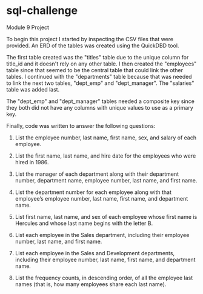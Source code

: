 # sql-challenge
Module 9 Project

To begin this project I started by inspecting the CSV files that were provided. An ERD of the tables was created using the QuickDBD tool. 

The first table created was the "titles" table due to the unique column for title_id and it doesn't rely on any other table. I then created the "employees" table since that seemed to be the central table that could link the other tables. I continued with the "departments" table because that was needed to link the next two tables, "dept_emp" and "dept_manager". The "salaries" table was added last. 

The "dept_emp" and "dept_manager" tables needed a composite key since they both did not have any columns with unique values to use as a primary key.

Finally, code was written to answer the following questions:

1. List the employee number, last name, first name, sex, and salary of each employee.

2. List the first name, last name, and hire date for the employees who were hired in 1986.

3. List the manager of each department along with their department number, department name, employee number, last name, and first name.

4. List the department number for each employee along with that employee’s employee number, last name, first name, and department name.

5. List first name, last name, and sex of each employee whose first name is Hercules and whose last name begins with the letter B.

6. List each employee in the Sales department, including their employee number, last name, and first name.

7. List each employee in the Sales and Development departments, including their employee number, last name, first name, and department name.

8. List the frequency counts, in descending order, of all the employee last names (that is, how many employees share each last name).